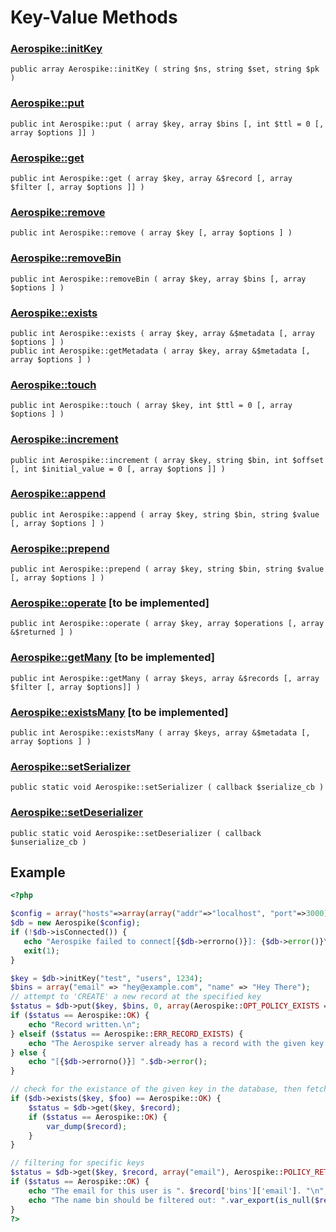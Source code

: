 
# Key-Value Methods

### [Aerospike::initKey](aerospike_initkey.md)
```
public array Aerospike::initKey ( string $ns, string $set, string $pk )
```

### [Aerospike::put](aerospike_put.md)
```
public int Aerospike::put ( array $key, array $bins [, int $ttl = 0 [, array $options ]] )
```

### [Aerospike::get](aerospike_get.md)
```
public int Aerospike::get ( array $key, array &$record [, array $filter [, array $options ]] )
```

### [Aerospike::remove](aerospike_remove.md)
```
public int Aerospike::remove ( array $key [, array $options ] )
```

### [Aerospike::removeBin](aerospike_removebin.md)
```
public int Aerospike::removeBin ( array $key, array $bins [, array $options ] )
```

### [Aerospike::exists](aerospike_exists.md)
```
public int Aerospike::exists ( array $key, array &$metadata [, array $options ] )
public int Aerospike::getMetadata ( array $key, array &$metadata [, array $options ] )
```

### [Aerospike::touch](aerospike_touch.md)
```
public int Aerospike::touch ( array $key, int $ttl = 0 [, array $options ] )
```

### [Aerospike::increment](aerospike_increment.md)
```
public int Aerospike::increment ( array $key, string $bin, int $offset [, int $initial_value = 0 [, array $options ]] )
```

### [Aerospike::append](aerospike_append.md)
```
public int Aerospike::append ( array $key, string $bin, string $value [, array $options ] )
```

### [Aerospike::prepend](aerospike_prepend.md)
```
public int Aerospike::prepend ( array $key, string $bin, string $value [, array $options ] )
```

### [Aerospike::operate](aerospike_operate.md) \[to be implemented\]
```
public int Aerospike::operate ( array $key, array $operations [, array &$returned ] )
```

### [Aerospike::getMany](aerospike_getmany.md) \[to be implemented\]
```
public int Aerospike::getMany ( array $keys, array &$records [, array $filter [, array $options]] )
```

### [Aerospike::existsMany](aerospike_existsmany.md)  \[to be implemented\]
```
public int Aerospike::existsMany ( array $keys, array &$metadata [, array $options ] )
```

### [Aerospike::setSerializer](aerospike_setserializer.md)
```
public static void Aerospike::setSerializer ( callback $serialize_cb )
```

### [Aerospike::setDeserializer](aerospike_setdeserializer.md)
```
public static void Aerospike::setDeserializer ( callback $unserialize_cb )
```


## Example

```php
<?php

$config = array("hosts"=>array(array("addr"=>"localhost", "port"=>3000)));
$db = new Aerospike($config);
if (!$db->isConnected()) {
   echo "Aerospike failed to connect[{$db->errorno()}]: {$db->error()}\n";
   exit(1);
}

$key = $db->initKey("test", "users", 1234);
$bins = array("email" => "hey@example.com", "name" => "Hey There");
// attempt to 'CREATE' a new record at the specified key
$status = $db->put($key, $bins, 0, array(Aerospike::OPT_POLICY_EXISTS => Aerospike::POLICY_EXISTS_CREATE));
if ($status == Aerospike::OK) {
    echo "Record written.\n";
} elseif ($status == Aerospike::ERR_RECORD_EXISTS) {
    echo "The Aerospike server already has a record with the given key.\n";
} else {
    echo "[{$db->errorno()}] ".$db->error();
}

// check for the existance of the given key in the database, then fetch it
if ($db->exists($key, $foo) == Aerospike::OK) {
    $status = $db->get($key, $record);
    if ($status == Aerospike::OK) {
        var_dump($record);
    }
}

// filtering for specific keys
$status = $db->get($key, $record, array("email"), Aerospike::POLICY_RETRY_ONCE);
if ($status == Aerospike::OK) {
    echo "The email for this user is ". $record['bins']['email']. "\n";
    echo "The name bin should be filtered out: ".var_export(is_null($record['bins']['name']), true). "\n";
}
?>
```
